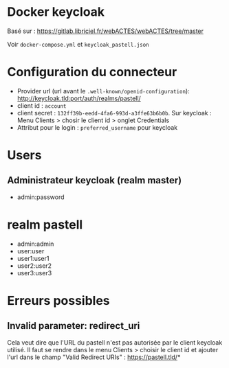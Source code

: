 # Docker keycloak

Basé sur : https://gitlab.libriciel.fr/webACTES/webACTES/tree/master

Voir `docker-compose.yml` et `keycloak_pastell.json`


# Configuration du connecteur

* Provider url (url avant le `.well-known/openid-configuration`):  http://keycloak.tld:port/auth/realms/pastell/
* client id :  `account`
* client secret : `132ff39b-eedd-4fa6-993d-a3ffe63b6b0b`. Sur keycloak : Menu Clients > chosir le client id > onglet Credentials
* Attribut pour le login : `preferred_username` pour keycloak

# Users

## Administrateur keycloak (realm master)

* admin:password

# realm pastell

* admin:admin
* user:user
* user1:user1
* user2:user2
* user3:user3

# Erreurs possibles

## Invalid parameter: redirect_uri

Cela veut dire que l'URL du pastell n'est pas autorisée par le client keycloak utilisé.
Il faut se rendre dans le menu Clients > choisir le client id et ajouter l'url dans le champ "Valid Redirect URIs" : https://pastell.tld/*
